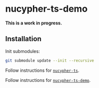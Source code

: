 # nucypher-ts-demo

**This is a work in progress.**

## Installation

Init submodules:
```bash
git submodule update --init --recursive
```

Follow instructions for [`nucypher-ts`](https://github.com/piotr-roslaniec/nucypher-ts/blob/fa1c1a52fa6831151605bcb64b2443e516690ca8/README.md).

Follow instructions for [`nucypher-ts-demo`](packages/nucypher-ts-demo/README.md).
